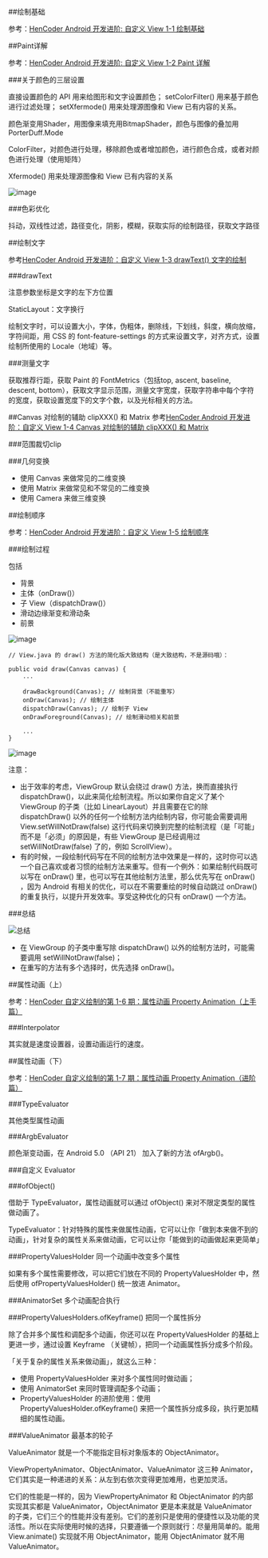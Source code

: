 ##绘制基础

参考：[HenCoder Android 开发进阶: 自定义 View 1-1 绘制基础](http://hencoder.com/ui-1-1/)

##Paint详解

参考：[HenCoder Android 开发进阶: 自定义 View 1-2 Paint 详解](http://hencoder.com/ui-1-2/)

###关于颜色的三层设置

直接设置颜色的 API 用来给图形和文字设置颜色； setColorFilter() 用来基于颜色进行过滤处理； setXfermode() 用来处理源图像和  View 已有内容的关系。

颜色渐变用Shader，用图像来填充用BitmapShader，颜色与图像的叠加用PorterDuff.Mode

ColorFilter，对颜色进行处理，移除颜色或者增加颜色，进行颜色合成，或者对颜色进行处理（使用矩阵）

Xfermode() 用来处理源图像和  View 已有内容的关系

![image](https://ws2.sinaimg.cn/large/006tNc79ly1fig738su5oj30j909ymy2.jpg)

###色彩优化

抖动，双线性过滤，路径变化，阴影，模糊，获取实际的绘制路径，获取文字路径

##绘制文字

参考[HenCoder Android 开发进阶：自定义 View 1-3 drawText() 文字的绘制](http://hencoder.com/ui-1-3/)

###drawText

注意参数坐标是文字的左下方位置

StaticLayout：文字换行

绘制文字时，可以设置大小，字体，伪粗体，删除线，下划线，斜度，横向放缩，字符间距，用 CSS 的 font-feature-settings 的方式来设置文字，对齐方式，设置绘制所使用的 Locale（地域）等。

###测量文字

获取推荐行距，获取 Paint 的 FontMetrics（包括top, ascent, baseline, descent, bottom），获取文字显示范围，测量文字宽度，获取字符串中每个字符的宽度，获取设置宽度下的文字个数，以及光标相关的方法。

##Canvas 对绘制的辅助 clipXXX() 和 Matrix
参考[HenCoder Android 开发进阶：自定义 View 1-4 Canvas 对绘制的辅助 clipXXX() 和 Matrix](http://hencoder.com/ui-1-4/)

###范围裁切clip

###几何变换

* 使用 Canvas 来做常见的二维变换
* 使用 Matrix 来做常见和不常见的二维变换
* 使用 Camera 来做三维变换

##绘制顺序

参考：[HenCoder Android 开发进阶：自定义 View 1-5 绘制顺序](http://hencoder.com/ui-1-5/)

###绘制过程

包括

* 背景
* 主体（onDraw()）
* 子 View（dispatchDraw()）
* 滑动边缘渐变和滑动条
* 前景

![image](https://ws4.sinaimg.cn/large/006tKfTcly1fiiwb2nr63j30ga0bddgg.jpg)

```
// View.java 的 draw() 方法的简化版大致结构（是大致结构，不是源码哦）：

public void draw(Canvas canvas) {  
    ...

    drawBackground(Canvas); // 绘制背景（不能重写）
    onDraw(Canvas); // 绘制主体
    dispatchDraw(Canvas); // 绘制子 View
    onDrawForeground(Canvas); // 绘制滑动相关和前景

    ...
}
```

![image](https://ws2.sinaimg.cn/large/006tKfTcly1fiix28rb6mj30ru0c8jsb.jpg)

注意：

* 出于效率的考虑，ViewGroup 默认会绕过 draw() 方法，换而直接执行 dispatchDraw()，以此来简化绘制流程。所以如果你自定义了某个 ViewGroup 的子类（比如 LinearLayout）并且需要在它的除  dispatchDraw() 以外的任何一个绘制方法内绘制内容，你可能会需要调用 View.setWillNotDraw(false) 这行代码来切换到完整的绘制流程（是「可能」而不是「必须」的原因是，有些 ViewGroup 是已经调用过 setWillNotDraw(false) 了的，例如 ScrollView）。
* 有的时候，一段绘制代码写在不同的绘制方法中效果是一样的，这时你可以选一个自己喜欢或者习惯的绘制方法来重写。但有一个例外：如果绘制代码既可以写在 onDraw() 里，也可以写在其他绘制方法里，那么优先写在 onDraw() ，因为 Android 有相关的优化，可以在不需要重绘的时候自动跳过  onDraw() 的重复执行，以提升开发效率。享受这种优化的只有 onDraw() 一个方法。

###总结

![总结](https://ws3.sinaimg.cn/large/006tKfTcly1fii5jk7l19j30q70e0di5.jpg)

* 在 ViewGroup 的子类中重写除 dispatchDraw() 以外的绘制方法时，可能需要调用  setWillNotDraw(false)；
* 在重写的方法有多个选择时，优先选择 onDraw()。

##属性动画（上）

参考：[HenCoder 自定义绘制的第 1-6 期：属性动画 Property Animation（上手篇）](http://hencoder.com/ui-1-6/)

###Interpolator 

其实就是速度设置器，设置动画运行的速度。

##属性动画（下）

参考：[HenCoder 自定义绘制的第 1-7 期：属性动画 Property Animation（进阶篇）](http://hencoder.com/ui-1-7/)

###TypeEvaluator

其他类型属性动画

###ArgbEvaluator

颜色渐变动画，在 Android 5.0 （API 21） 加入了新的方法 ofArgb()。

###自定义 Evaluator

###ofObject()

借助于 TypeEvaluator，属性动画就可以通过 ofObject() 来对不限定类型的属性做动画了。

TypeEvaluator：针对特殊的属性来做属性动画，它可以让你「做到本来做不到的动画」，针对复杂的属性关系来做动画，它可以让你「能做到的动画做起来更简单」

###PropertyValuesHolder 同一个动画中改变多个属性

如果有多个属性需要修改，可以把它们放在不同的 PropertyValuesHolder 中，然后使用 ofPropertyValuesHolder() 统一放进  Animator。

###AnimatorSet 多个动画配合执行

###PropertyValuesHolders.ofKeyframe() 把同一个属性拆分

除了合并多个属性和调配多个动画，你还可以在 PropertyValuesHolder 的基础上更进一步，通过设置  Keyframe （关键帧），把同一个动画属性拆分成多个阶段。

「关于复杂的属性关系来做动画」，就这么三种：

* 使用 PropertyValuesHolder 来对多个属性同时做动画；
* 使用 AnimatorSet 来同时管理调配多个动画；
* PropertyValuesHolder 的进阶使用：使用 PropertyValuesHolder.ofKeyframe() 来把一个属性拆分成多段，执行更加精细的属性动画。

###ValueAnimator 最基本的轮子

ValueAnimator 就是一个不能指定目标对象版本的 ObjectAnimator。

ViewPropertyAnimator、ObjectAnimator、ValueAnimator 这三种 Animator，它们其实是一种递进的关系：从左到右依次变得更加难用，也更加灵活。

它们的性能是一样的，因为 ViewPropertyAnimator 和 ObjectAnimator 的内部实现其实都是 ValueAnimator，ObjectAnimator 更是本来就是 ValueAnimator 的子类，它们三个的性能并没有差别。它们的差别只是使用的便捷性以及功能的灵活性。所以在实际使用时候的选择，只要遵循一个原则就行：尽量用简单的。能用 View.animate() 实现就不用 ObjectAnimator，能用 ObjectAnimator 就不用 ValueAnimator。